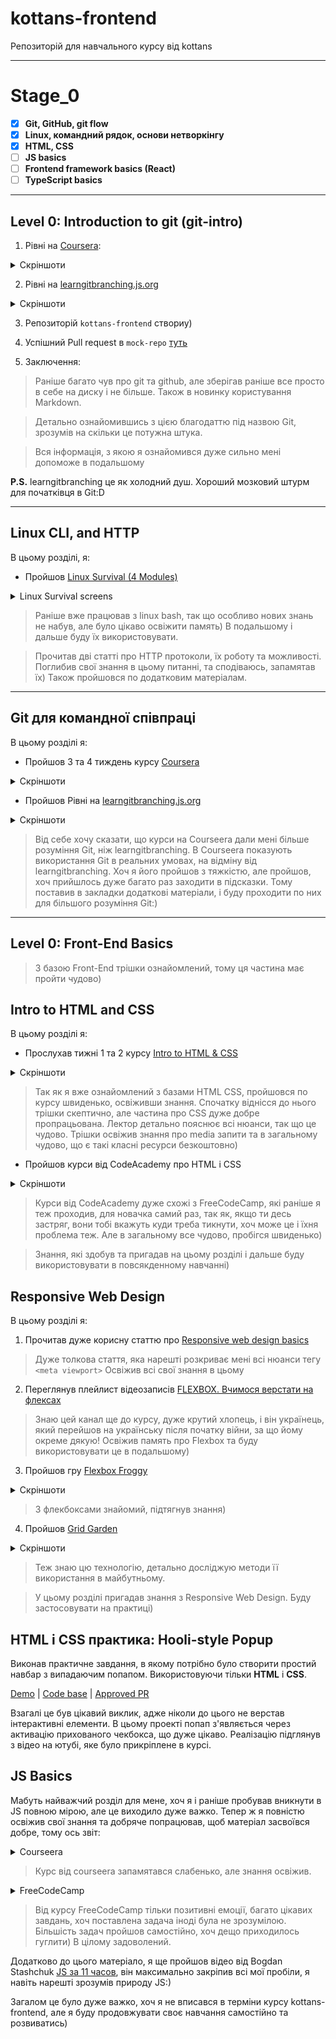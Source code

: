 # kottans-frontend
Репозиторій для навчального курсу від kottans

___
# Stage_0

 - [x] **Git, GitHub, git flow**
 - [x] **Linux, командний рядок, основи нетворкінгу**
 - [x] **HTML, CSS**
 - [ ] **JS basics**
 - [ ] **Frontend framework basics (React)**
 - [ ] **TypeScript basics**

___


## **Level 0:** Introduction to git (git-intro)


1. Рівні на [Coursera](https://www.coursera.org/learn/introduction-git-github): 

<details>
<summary>Скріншоти</summary>

![Week 1](./img/git_w1.png)

![Week 2](./img/git_w2.png)

</details>


2. Рівні на [learngitbranching.js.org](http://learngitbranching.js.org)


<details>
<summary>Скріншоти</summary>

![Основи: Introduction Sequence](./img/learn_git_branch_1.png)

![Віддалені репозиторії: Push & Pull -- віддалені репозиторії в Git!](./img/learn_git_branch_2.png)

</details>

3. Репозиторій `kottans-frontend` створиу)

4. Успішний Pull request в `mock-repo` [туть](https://github.com/kottans/mock-repo/pull/761)

5. Заключення:
>Раніше багато чув про git та github, але зберігав раніше все просто в себе на диску і не більше. Також в новинку користування Markdown.

>Детально ознайомившись з цією благодаттю під назвою Git, зрозумів на скільки це потужна штука.

>Вся інформація, з якою я ознайомився дуже сильно мені допоможе в подальшому

**P.S.** learngitbranching це як холодний душ. Хороший мозковий штурм для початківця в Git:D

___

## Linux CLI, and HTTP

 В цьому розділі, я: 
 - Пройшов [Linux Survival (4 Modules)](https://linuxsurvival.com/linux-tutorial-introduction/)


<details>
<summary>Linux Survival screens</summary>

![cli_1](./task_linux_cli/cli_1.png)
![cli_2](./task_linux_cli/cli_2.png)
![cli_3](./task_linux_cli/cli_3.png)
![cli_4](./task_linux_cli/cli_4.png)

</details>



>Раніше вже працював з linux bash, так що особливо нових знань не набув, але було цікаво освіжити память) В подальшому і дальше буду їх використовувати.

>Прочитав дві статті про HTTP протоколи, їх роботу та можливості. Поглибив свої знання в цьому питанні, та сподіваюсь, запамятав їх)
Також пройшовся по додатковим матеріалам.

___

## Git для командної співпраці

В цьому розділі я:

 - Пройшов 3 та 4 тиждень курсу [Coursera](https://www.coursera.org/learn/introduction-git-github)
 
<details>
<summary>Скріншоти</summary>

![courseera_task1](./task_git_collaboration/courseera_w3.png)
![courseera_task2](./task_git_collaboration/courseera_w4.png)

</details>

- Пройшов Рівні на [learngitbranching.js.org](http://learngitbranching.js.org)

<details>
<summary>Скріншоти</summary>

![git_col1](./task_git_collaboration/learngit_1.png)
![git_col2](./task_git_collaboration/learngit_2.png)
</details>

> Від себе хочу сказати, що курси на Courseera дали мені більше розуміння Git, ніж learngitbranching. В Courseera показують використання Git в реальних умовах, на відміну від learngitbranching. Хоч я його пройшов з тяжкістю, але пройшов, хоч прийшлось дуже багато раз заходити в підсказки. Тому поставив в закладки додаткові матеріали, і буду проходити по них для більшого розуміння Git:)

___


## **Level 0:** Front-End Basics

> З базою Front-End трішки ознайомлений, тому ця частина має пройти чудово)

## Intro to HTML and CSS

В цьому розділі я:
- Прослухав тижні 1 та 2 курсу [Intro to HTML & CSS](https://www.coursera.org/learn/html-css-javascript-for-web-developers)

<details>
<summary>Скріншоти</summary>

![courseera_w1](./task_html_css_intro/courseera_w1.png)
![courseera_w2](./task_html_css_intro/courseera_w2.png)

</details>

> Так як я вже ознайомлений з базами HTML CSS, пройшовся по курсу швиденько, освіживши знання. Спочатку віднісся до нього трішки скептично, але частина про CSS дуже добре пропрацьована. Лектор детально пояснює всі нюанси, так що це чудово. Трішки освіжив знання про media запити та в загальному чудово, що є такі класні ресурси безкоштовно)

- Пройшов курси від CodeAcademy про HTML і CSS
<details>
<summary>Скріншоти</summary>

![codeacademy](./task_html_css_intro/codeacademy.png)

</details>

> Курси від CodeAcademy дуже схожі з FreeCodeCamp, які раніше я теж проходив, для новачка самий раз, так як, якщо ти десь застряг, вони тобі вкажуть куди треба тикнути, хоч може це і їхня проблема теж. Але в загальному все чудово, пробігся швиденько)

>Знання, які здобув та пригадав на цьому розділі і дальше буду використовувати в повсякденному навчанні)

## Responsive Web Design

В цьому розділі я:

1. Прочитав дуже корисну статтю про [Responsive web design basics](https://web.dev/i18n/en/responsive-web-design-basics/) 
>Дуже толкова стаття, яка нарешті розкриває мені всі нюанси тегу `<meta viewport>` Освіжив всі свої знання в цьому

2. Переглянув плейлист відеозаписів [FLEXBOX. Вчимося верстати на флексах](https://www.youtube.com/playlist?list=PLM6XATa8CAG5mPV60dMmjMRrHVW4LmV2x) 
>Знаю цей канал ще до курсу, дуже крутий хлопець, і він українець, який перейшов на українську після початку війни, за що йому окреме дякую! Освіжив память про Flexbox та буду використовувати це в подальшому)

3. Пройшов гру [Flexbox Froggy](http://flexboxfroggy.com/)
<details>
<summary>Скріншоти</summary>

![courseera_w2](./task_responsive_web_design/flexbox_froggy.png)

</details>

>З флекбоксами знайомий, підтягнув знання)

4. Пройшов [Grid Garden](http://cssgridgarden.com/)

<details>
<summary>Скріншоти</summary>

![courseera_w2](./task_responsive_web_design/grid_garden.png)

</details>

>Теж знаю цю технологію, детально досліджую методи її використання в майбутньому.

>У цьому розділі пригадав знання з Responsive Web Design. Буду застосовувати на практиці)

## HTML і CSS практика: Hooli-style Popup


Виконав практичне завдання, в якому потрібно було створити простий навбар з випадаючим попапом. Використовуючи тільки **HTML** і **CSS**.

[Demo](https://serentinos.github.io/html-css-popup/) |
[Code base](https://github.com/serentinos/html-css-popup) | 
[Approved PR](https://github.com/kottans/frontend-2022-homeworks/pull/125)

Взагалі це був цікавий виклик, адже ніколи до цього не верстав інтерактивні елементи. В цьому проекті попап з'являється через активацію прихованого чекбокса, що дуже цікаво. Реалізацію підглянув з відео на ютубі, яке було прикріплене в курсі. 

## JS Basics

Мабуть найважчий розділ для мене, хоч я і раніше пробував вникнути в JS повною мірою, але це виходило дуже важко. Тепер ж я повністю освіжив свої знання та 
добряче попрацював, щоб матеріал засвоївся добре, тому ось звіт:

<details>
<summary>Courseera</summary>

![courseera1](/task_js_basics/courseera_1.png)
![courseera2](/task_js_basics/courseera_2.png)

</details>

>Курс від courseera запамятався слабенько, але знання освіжив.

<details>
<summary>FreeCodeCamp</summary>

![freecodecamp_1](/task_js_basics/freecodecamp_1.png)
![freecodecamp_2](/task_js_basics/freecodecamp_2.png)
![freecodecamp_3](/task_js_basics/freecodecamp_3.png)
![freecodecamp_4](/task_js_basics/freecodecamp_4.png)
![freecodecamp_5](/task_js_basics/freecodecamp_5.png)
![freecodecamp_6](/task_js_basics/freecodecamp_6.png)

</details>

>Від курсу FreeCodeCamp тільки позитивні емоції, багато цікавих завдань, хоч поставлена задача іноді була не зрозумілою. Більшість задач пройшов самостійно, хоч дещо приходилось гуглити) В цілому задоволений.

Додатково до цього матеріало, я ще пройшов відео від Bogdan Stashchuk [JS за 11 часов](https://www.youtube.com/watch?v=CxgOKJh4zWE), він максимально закріпив всі мої пробіли, я навіть нарешті зрозумів природу JS:)

Загалом це було дуже важко, хоч я не вписався в терміни курсу kottans-frontend, але я буду продовжувати своє навчання самостійно та розвиватись)
